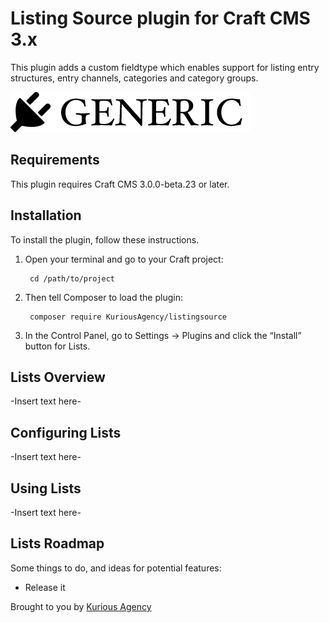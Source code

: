 # Listing Source plugin for Craft CMS 3.x

This plugin adds a custom fieldtype which enables support for listing entry structures, entry channels, categories and category groups.

![Screenshot](resources/img/plugin-logo.png)

## Requirements

This plugin requires Craft CMS 3.0.0-beta.23 or later.

## Installation

To install the plugin, follow these instructions.

1. Open your terminal and go to your Craft project:

        cd /path/to/project

2. Then tell Composer to load the plugin:

        composer require KuriousAgency/listingsource

3. In the Control Panel, go to Settings → Plugins and click the “Install” button for Lists.

## Lists Overview

-Insert text here-

## Configuring Lists

-Insert text here-

## Using Lists

-Insert text here-

## Lists Roadmap

Some things to do, and ideas for potential features:

* Release it

Brought to you by [Kurious Agency](https://kurious.agency)

